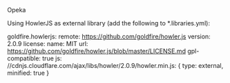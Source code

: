 Opeka


Using HowlerJS as external library (add the following to *.libraries.yml):

goldfire.howlerjs:
  remote: https://github.com/goldfire/howler.js
  version: 2.0.9
  license:
    name: MIT
    url: https://github.com/goldfire/howler.js/blob/master/LICENSE.md
    gpl-compatible: true
  js:
    //cdnjs.cloudflare.com/ajax/libs/howler/2.0.9/howler.min.js: { type: external, minified: true }
